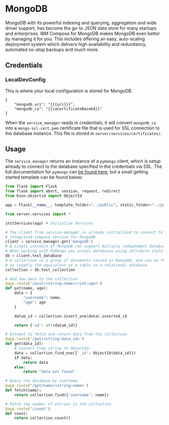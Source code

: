 # MongoDB

MongoDB with its powerful indexing and querying, aggregation and wide driver support, has become the go-to JSON data store for many startups and enterprises. IBM Compose for MongoDB makes MongoDB even better by managing it for you. This includes offering an easy, auto-scaling deployment system which delivers high availability and redundancy, automated no-stop backups and much more.

##  Credentials

###  LocalDevConfig

This is where your local configuration is stored for MongoDB.
```
{
	"mongodb_uri": "{{{uri}}}",
	"mongodb_ca": "{{caCertificateBase64}}"
}
```

When the `service_manager` reads in credentials, it will convert `mongodb_ca`
into a `mongo-ssl-cert.pem` certificate file that is used for SSL connection to
the database instance. This file is stored in `server/services/certificates/`.

## Usage

The `service_manager` returns an instance of a `pymongo` client, which is setup
already to connect to the database specified in the credentials via SSL. The full documentation for `pymongo` can [be found here](https://api.mongodb.com/python/current/),
but a small getting started template can be found below:

```python
from flask import Flask
from flask import abort, session, request, redirect
from bson.objectid import ObjectId

app = Flask(__name__, template_folder="../public", static_folder="../public", static_url_path='')

from server.services import *

initServices(app) # Initialize Services

# The client from service-manager is already initialized to connect to your
# integrated compose service for MongoDB
client = service_manager.get('mongodb')
# A single instance of MongoDB can support multiple independent databases.
# When working with PyMongo you access databases using attribute style access
db = client.test_database
# A collection is a group of documents stored in MongoDB, and can be thought of
# as roughly the equivalent of a table in a relational database.  
collection = db.test_collection

# Add new data to the collection
@app.route('/post/<string:name>/<int:age>')
def put(name, age):
	data = {
		"username": name,
		"age": age
	}

	datum_id = collection.insert_one(data).inserted_id

	return {'id': str(datum_id)}

# Attempt to fetch and return data from the collection
@app.route('/get/<string:data_id>')
def get(data_id):
	# Convert from string to ObjectId:
	data = collection.find_one({'_id': ObjectId(data_id)})
	if data:
		return data
	else:
		return "data not found"

# Query the database by username
@app.route('/get/name/<string:name>')
def fetch(name):
	return collection.find({'username': name})

# Fetch the number of entries in the collection
@app.route('/count')
def count:
	return collection.count()
```
